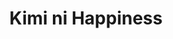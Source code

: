 --- 
title: "Kimi ni Happiness"
publishdate: "2019-6-19T16:48:46+02:00"
src: "https://365manga.net/manga/kimi-ni-happiness"
image: "https://data.365manga.net/images/thumbnails/16009-kimi-ni-happiness.jpg"
description: "From Leaping into Puddles: Bouyant girl Aizawa Yume falls for the cool boy in her class, Kashiwagi Kou—who tickles people’s noses with a sweet scent and only smiles from time to time. Slowly, Yume develops feelings for Kou-kun... but one day after school, she catches him with Hitohana-san, the girl with a bad personality and equally bad reputation!"
---